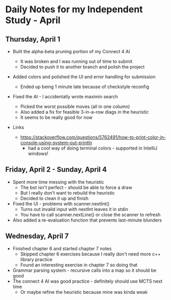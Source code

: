 # Daily Notes for my Independent Study - April

## Thursday, April 1

- Built the alpha-beta pruning portion of my Connect 4 AI
  - It was broken and I was running out of time to submit
  - Decided to push it to another branch and polish the project
- Added colors and polished the UI and error handling for submission
  - Ended up being 1 minute late because of checkstyle reconfig
- Fixed the AI - I accidentally wrote maximin search
  - Picked the worst possible moves (all in one column)
  - Also added a fix for feasible 3-in-a-row diags in the heuristic
  - It seems to be really good for now

- Links
  - <https://stackoverflow.com/questions/5762491/how-to-print-color-in-console-using-system-out-println>
    - had a cool way of doing terminal colors - supported in IntelliJ windows!

## Friday, April 2 - Sunday, April 4

- Spent more time messing with the heuristic
  - The bot isn't perfect - should be able to force a draw
  - But I really don't want to rebuild the heuristic
  - Decided to clean it up and finish
- Fixed the UI - problems with scanner.nextInt()
  - Turns out invalid input with nextInt leaves it in stdin
  - You have to call scanner.nextLine() or close the scanner to refresh
- Also added a re-evaluation function that prevents last-minute blunders

## Wednesday, April 7

- Finished chapter 6 and started chapter 7 notes
  - Skipped chapter 6 exercises because I really don't need more c++ library practice
  - Found an interesting exercise in chapter 7 so doing that
- Grammar parsing system - recursive calls into a map so it should be good
- The connect 4 AI was good practice - definitely should use MCTS next time
  - Or maybe refine the heuristic because mine was kinda weak
